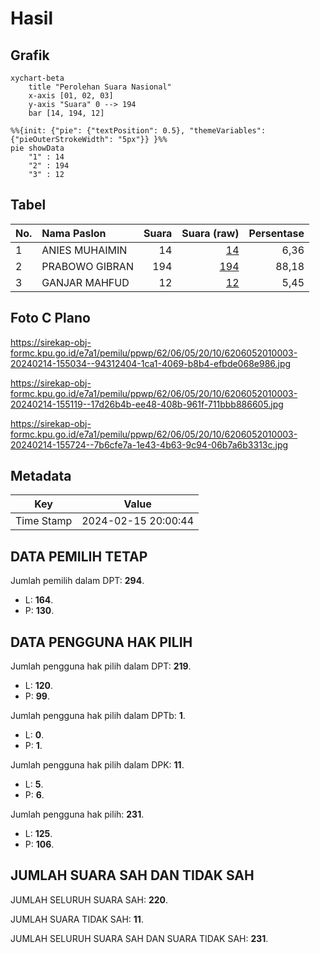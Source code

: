 # Hasil

## Grafik

```mermaid
xychart-beta
    title "Perolehan Suara Nasional"
    x-axis [01, 02, 03]
    y-axis "Suara" 0 --> 194
    bar [14, 194, 12]
```

```mermaid
%%{init: {"pie": {"textPosition": 0.5}, "themeVariables": {"pieOuterStrokeWidth": "5px"}} }%%
pie showData
    "1" : 14
    "2" : 194
    "3" : 12
```

## Tabel

| No. | Nama Paslon    | Suara | Suara (raw) | Persentase |
|:--- |:-------------- | -----:| -----------:| ----------:|
| 1   | ANIES MUHAIMIN | 14    | [14][p-1]   | 6,36       |
| 2   | PRABOWO GIBRAN | 194   | [194][p-2]  | 88,18      |
| 3   | GANJAR MAHFUD  | 12    | [12][p-3]   | 5,45       |


[p-1]: https://github.com/gigit-pemilu/pemilu-2024/blob/main/pilpres/hitung-suara/sub/62-kalimantan-tengah/sub/06-katingan/sub/05-katingan-tengah/sub/2010-batu-badinding/sub/003-tps/sub/paslon-1.txt
[p-2]: https://github.com/gigit-pemilu/pemilu-2024/blob/main/pilpres/hitung-suara/sub/62-kalimantan-tengah/sub/06-katingan/sub/05-katingan-tengah/sub/2010-batu-badinding/sub/003-tps/sub/paslon-2.txt
[p-3]: https://github.com/gigit-pemilu/pemilu-2024/blob/main/pilpres/hitung-suara/sub/62-kalimantan-tengah/sub/06-katingan/sub/05-katingan-tengah/sub/2010-batu-badinding/sub/003-tps/sub/paslon-3.txt

## Foto C Plano

https://sirekap-obj-formc.kpu.go.id/e7a1/pemilu/ppwp/62/06/05/20/10/6206052010003-20240214-155034--94312404-1ca1-4069-b8b4-efbde068e986.jpg

https://sirekap-obj-formc.kpu.go.id/e7a1/pemilu/ppwp/62/06/05/20/10/6206052010003-20240214-155119--17d26b4b-ee48-408b-961f-711bbb886605.jpg

https://sirekap-obj-formc.kpu.go.id/e7a1/pemilu/ppwp/62/06/05/20/10/6206052010003-20240214-155724--7b6cfe7a-1e43-4b63-9c94-06b7a6b3313c.jpg


## Metadata

| Key        | Value               |
| ---------- | ------------------- |
| Time Stamp | 2024-02-15 20:00:44 |


## DATA PEMILIH TETAP

Jumlah pemilih dalam DPT: **294**.
 * L: **164**.
 * P: **130**.

## DATA PENGGUNA HAK PILIH

Jumlah pengguna hak pilih dalam DPT: **219**.
 * L: **120**.
 * P: **99**.

Jumlah pengguna hak pilih dalam DPTb: **1**.
 * L: **0**.
 * P: **1**.

Jumlah pengguna hak pilih dalam DPK: **11**.
 * L: **5**.
 * P: **6**.

Jumlah pengguna hak pilih: **231**.
 * L: **125**.
 * P: **106**.

## JUMLAH SUARA SAH DAN TIDAK SAH

JUMLAH SELURUH SUARA SAH: **220**.

JUMLAH SUARA TIDAK SAH: **11**.

JUMLAH SELURUH SUARA SAH DAN SUARA TIDAK SAH: **231**.


